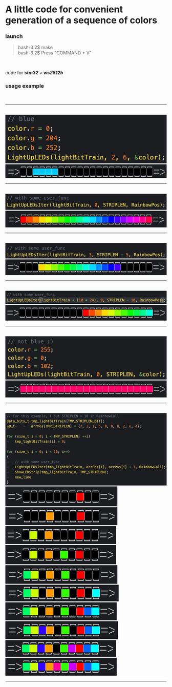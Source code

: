 # A little code for convenient generation of a sequence of colors <br>

### launch
> bash-3.2$ make <br>
> bash-3.2$ Press "COMMAND + V" <br>
<br>

code for ***stm32 + ws2812b***

### usage example
<br><hr><br>
![code_example_0](/plyhi/for_LEDs/img_for_git/code_0.png) ![res_example_0](/plyhi/for_LEDs/img_for_git/res_0.png)
<br><hr><br>
![code_example_1](/plyhi/for_LEDs/img_for_git/code_1.png) ![res_example_1](/plyhi/for_LEDs/img_for_git/res_1.png)
<br><hr><br>
![code_example_2](/plyhi/for_LEDs/img_for_git/code_2.png) ![res_example_2](/plyhi/for_LEDs/img_for_git/res_2.png)
<br><hr><br>
![code_example_3](/plyhi/for_LEDs/img_for_git/code_3.png) ![res_example_3](/plyhi/for_LEDs/img_for_git/res_3.png)
<br><hr><br>
![code_example_4](/plyhi/for_LEDs/img_for_git/code_4.png) ![res_example_4](/plyhi/for_LEDs/img_for_git/res_4.png)
<br><hr><br>
![code_example_5](/plyhi/for_LEDs/img_for_git/code_5.png)
<br>
![res_example_5.0](/plyhi/for_LEDs/img_for_git/res_5.0.png)
![res_example_5.1](/plyhi/for_LEDs/img_for_git/res_5.1.png)
![res_example_5.2](/plyhi/for_LEDs/img_for_git/res_5.2.png)
![res_example_5.3](/plyhi/for_LEDs/img_for_git/res_5.3.png)
![res_example_5.4](/plyhi/for_LEDs/img_for_git/res_5.4.png)
![res_example_5.5](/plyhi/for_LEDs/img_for_git/res_5.5.png)
![res_example_5.6](/plyhi/for_LEDs/img_for_git/res_5.6.png)
![res_example_5.7](/plyhi/for_LEDs/img_for_git/res_5.7.png)
![res_example_5.8](/plyhi/for_LEDs/img_for_git/res_5.8.png)
![res_example_5.9](/plyhi/for_LEDs/img_for_git/res_5.9.png)
<br><hr><br>
